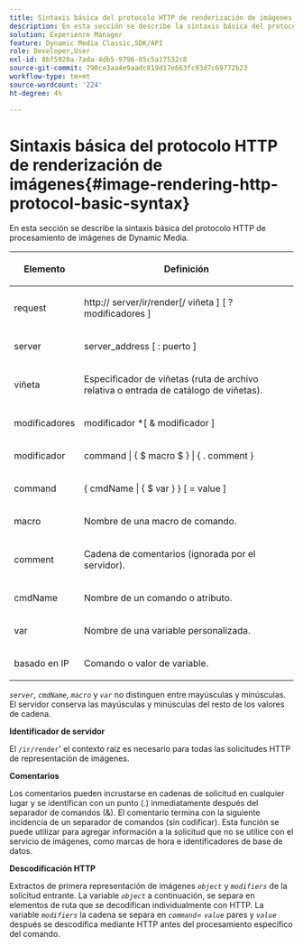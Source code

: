 ```yaml
---
title: Sintaxis básica del protocolo HTTP de renderización de imágenes
description: En esta sección se describe la sintaxis básica del protocolo HTTP de procesamiento de imágenes de Dynamic Media.
solution: Experience Manager
feature: Dynamic Media Classic,SDK/API
role: Developer,User
exl-id: 8bf5920a-7ada-4db5-9796-05c5a17532c8
source-git-commit: 790ce3aa4e9aadc019d17e663fc93d7c69772b23
workflow-type: tm+mt
source-wordcount: '224'
ht-degree: 4%

---
```


# Sintaxis básica del protocolo HTTP de renderización de imágenes{#image-rendering-http-protocol-basic-syntax}

En esta sección se describe la sintaxis básica del protocolo HTTP de procesamiento de imágenes de Dynamic Media.

<table id="table_0A7D7207EE6D4B08B62BE8620EBE0B25"> 
 <thead> 
  <tr> 
   <th colname="col1" class="entry"> <p>Elemento </p> </th> 
   <th colname="col2" class="entry"> <p>Definición </p> </th> 
  </tr> 
 </thead>
 <tbody> 
  <tr> 
   <td colname="col1"> <p><span class="varname"> request</span> </p> </td> 
   <td colname="col2"> <p>http://<span class="varname"> server</span>/ir/render[/<span class="varname"> viñeta</span> ] [ ?<span class="varname"> modificadores</span> ] </p> </td> 
  </tr> 
  <tr> 
   <td colname="col1"> <p><span class="varname"> server </span> </p> </td> 
   <td colname="col2"> <p><span class="varname"> server_address</span> [ :<span class="varname"> puerto</span> ] </p> </td> 
  </tr> 
  <tr> 
   <td colname="col1"> <p><span class="varname"> viñeta </span> </p> </td> 
   <td colname="col2"> <p>Especificador de viñetas (ruta de archivo relativa o entrada de catálogo de viñetas). </p> </td> 
  </tr> 
  <tr> 
   <td colname="col1"> <p><span class="varname"> modificadores </span> </p> </td> 
   <td colname="col2"> <p><span class="varname"> modificador</span> *[ &amp; <span class="varname"> modificador</span> ] </p> </td> 
  </tr> 
  <tr> 
   <td colname="col1"> <p><span class="varname"> modificador </span> </p> </td> 
   <td colname="col2"> <p><span class="varname"> command</span> | { $ <span class="varname"> macro</span> $ } | { .<span class="varname"> comment</span> } </p> </td> 
  </tr> 
  <tr> 
   <td colname="col1"> <p><span class="varname"> command </span> </p> </td> 
   <td colname="col2"> <p>{ <span class="varname"> cmdName</span> | { $<span class="varname"> var</span> } } [ = <span class="varname"> value</span> ] </p> </td> 
  </tr> 
  <tr> 
   <td colname="col1"> <p><span class="varname"> macro </span> </p> </td> 
   <td colname="col2"> <p>Nombre de una macro de comando. </p> </td> 
  </tr> 
  <tr> 
   <td colname="col1"> <p><span class="varname"> comment </span> </p> </td> 
   <td colname="col2"> <p>Cadena de comentarios (ignorada por el servidor). </p> </td> 
  </tr> 
  <tr> 
   <td colname="col1"> <p><span class="varname"> cmdName </span> </p> </td> 
   <td colname="col2"> <p>Nombre de un comando o atributo. </p> </td> 
  </tr> 
  <tr> 
   <td colname="col1"> <p><span class="varname"> var </span> </p> </td> 
   <td colname="col2"> <p>Nombre de una variable personalizada. </p> </td> 
  </tr> 
  <tr> 
   <td colname="col1"> <p><span class="varname"> basado en IP </span> </p> </td> 
   <td colname="col2"> <p>Comando o valor de variable. </p> </td> 
  </tr> 
 </tbody> 
</table>

*`server`*, *`cmdName`*, *`macro`* y *`var`* no distinguen entre mayúsculas y minúsculas. El servidor conserva las mayúsculas y minúsculas del resto de los valores de cadena.

**Identificador de servidor**

El `/ir/render`&#39; el contexto raíz es necesario para todas las solicitudes HTTP de representación de imágenes.

**Comentarios**

Los comentarios pueden incrustarse en cadenas de solicitud en cualquier lugar y se identifican con un punto (.) inmediatamente después del separador de comandos (&amp;). El comentario termina con la siguiente incidencia de un separador de comandos (sin codificar). Esta función se puede utilizar para agregar información a la solicitud que no se utilice con el servicio de imágenes, como marcas de hora e identificadores de base de datos.

**Descodificación HTTP**

Extractos de primera representación de imágenes *`object`* y *`modifiers`* de la solicitud entrante. La variable *`object`* a continuación, se separa en elementos de ruta que se decodifican individualmente con HTTP. La variable *`modifiers`* la cadena se separa en *`command`*= *`value`* pares y *`value`* después se descodifica mediante HTTP antes del procesamiento específico del comando.
